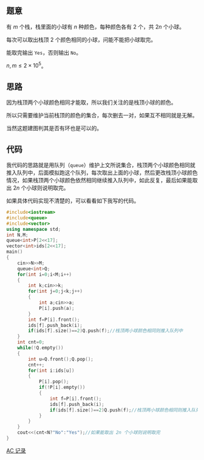 ## 题意
有 $m$ 个栈，栈里面的小球有 $n$ 种颜色，每种颜色各有 $2$ 个，共 $2n$ 个小球。

每次可以取出栈顶 $2$ 个颜色相同的小球，问能不能把小球取完。

能取完输出 `Yes`，否则输出 `No`。

$n,m \leq 2 \times 10^5$。

## 思路

因为栈顶两个小球颜色相同才能取，所以我们关注的是栈顶小球的颜色。

所以只需要维护当前栈顶的颜色的集合，每次删去一对，如果互不相同就是无解。

当然这题建图判其是否有环也是可以的。

## 代码
我代码的思路就是用队列（`queue`）维护上文所说集合，栈顶两个小球颜色相同就推入队列中，后面模拟跑这个队列，每次取出上面的小球，然后更改栈顶小球颜色情况，如果栈顶两个小球颜色依然相同继续推入队列中，如此反复，最后如果能取出 $2n$ 个小球则说明取完。

如果具体代码实现不清楚的，可以看看如下我写的代码。

```cpp
#include<iostream>
#include<queue>
#include<vector>
using namespace std;
int N,M;
queue<int>P[2<<17];
vector<int>ids[2<<17];
main()
{
	cin>>N>>M;
	queue<int>Q;
	for(int i=0;i<M;i++)
	{
		int k;cin>>k;
		for(int j=0;j<k;j++)
		{
			int a;cin>>a;
			P[i].push(a);
		}
		int f=P[i].front();
		ids[f].push_back(i);
		if(ids[f].size()==2)Q.push(f);//栈顶两小球颜色相同则推入队列中
	}
	int cnt=0;
	while(!Q.empty())
	{
		int u=Q.front();Q.pop();
		cnt++;
		for(int i:ids[u])
		{
			P[i].pop();
			if(!P[i].empty())
			{
				int f=P[i].front();
				ids[f].push_back(i);
				if(ids[f].size()==2)Q.push(f);//栈顶两小球颜色相同则推入队列中
			}
		}
	}
	cout<<(cnt<N?"No":"Yes");//如果能取出 2n 个小球则说明取完
}
```
[AC 记录](https://www.luogu.com.cn/record/91185358)